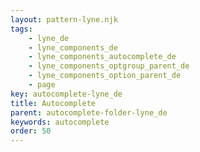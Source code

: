 ```yaml
---
layout: pattern-lyne.njk
tags: 
    - lyne_de
    - lyne_components_de
    - lyne_components_autocomplete_de
    - lyne_components_optgroup_parent_de
    - lyne_components_option_parent_de
    - page
key: autocomplete-lyne_de
title: Autocomplete
parent: autocomplete-folder-lyne_de
keywords: autocomplete
order: 50
---
```

